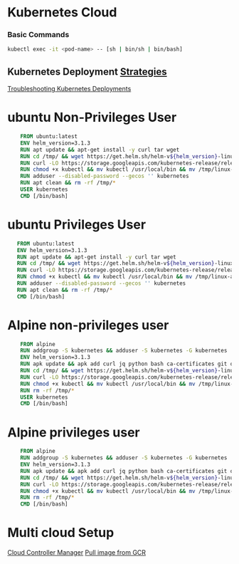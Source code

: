 # Kubernetes Cloud

### Basic Commands

```sh
kubectl exec -it <pod-name> -- [sh | bin/sh | bin/bash]

```

## Kubernetes Deployment [Strategies](https://auth0.com/blog/deployment-strategies-in-kubernetes/)

[Troubleshooting Kubernetes Deployments](https://learnk8s.io/troubleshooting-deployments)

# ubuntu Non-Privileges User
```Dockerfile
    FROM ubuntu:latest
    ENV helm_version=3.1.3
    RUN apt update && apt-get install -y curl tar wget
    RUN cd /tmp/ && wget https://get.helm.sh/helm-v${helm_version}-linux-amd64.tar.gz && tar -zxf helm-v${helm_version}-linux-amd64.tar.gz
    RUN curl -LO https://storage.googleapis.com/kubernetes-release/release/`curl -s https://storage.googleapis.com/kubernetes-release/release/stable.txt`/bin/linux/amd64/kubectl
    RUN chmod +x kubectl && mv kubectl /usr/local/bin && mv /tmp/linux-amd64/helm /usr/local/bin/
    RUN adduser --disabled-password --gecos '' kubernetes
    RUN apt clean && rm -rf /tmp/* 
    USER kubernetes
    CMD [/bin/bash]
 ```
 # ubuntu Privileges User
 ```Dockerfile
    FROM ubuntu:latest
    ENV helm_version=3.1.3
    RUN apt update && apt-get install -y curl tar wget
    RUN cd /tmp/ && wget https://get.helm.sh/helm-v${helm_version}-linux-amd64.tar.gz && tar -zxf helm-v${helm_version}-linux-amd64.tar.gz
    RUN curl -LO https://storage.googleapis.com/kubernetes-release/release/`curl -s https://storage.googleapis.com/kubernetes-release/release/stable.txt`/bin/linux/amd64/kubectl
    RUN chmod +x kubectl && mv kubectl /usr/local/bin && mv /tmp/linux-amd64/helm /usr/local/bin/
    RUN adduser --disabled-password --gecos '' kubernetes
    RUN apt clean && rm -rf /tmp/* 
    CMD [/bin/bash]
```    
# Alpine non-privileges user
```Dockerfile
    FROM alpine
    RUN addgroup -S kubernetes && adduser -S kubernetes -G kubernetes
    ENV helm_version=3.1.3
    RUN apk update && apk add curl jq python bash ca-certificates git openssl unzip wget tar
    RUN cd /tmp/ && wget https://get.helm.sh/helm-v${helm_version}-linux-amd64.tar.gz && tar -zxf helm-v${helm_version}-linux-amd64.tar.gz
    RUN curl -LO https://storage.googleapis.com/kubernetes-release/release/`curl -s https://storage.googleapis.com/kubernetes-release/release/stable.txt`/bin/linux/amd64/kubectl
    RUN chmod +x kubectl && mv kubectl /usr/local/bin && mv /tmp/linux-amd64/helm /usr/local/bin/
    RUN rm -rf /tmp/* 
    USER kubernetes
    CMD [/bin/bash]
```   
# Alpine privileges user

```Dockerfile
    FROM alpine
    RUN addgroup -S kubernetes && adduser -S kubernetes -G kubernetes
    ENV helm_version=3.1.3
    RUN apk update && apk add curl jq python bash ca-certificates git openssl unzip wget tar
    RUN cd /tmp/ && wget https://get.helm.sh/helm-v${helm_version}-linux-amd64.tar.gz && tar -zxf helm-v${helm_version}-linux-amd64.tar.gz
    RUN curl -LO https://storage.googleapis.com/kubernetes-release/release/`curl -s https://storage.googleapis.com/kubernetes-release/release/stable.txt`/bin/linux/amd64/kubectl
    RUN chmod +x kubectl && mv kubectl /usr/local/bin && mv /tmp/linux-amd64/helm /usr/local/bin/
    RUN rm -rf /tmp/* 
    CMD [/bin/bash]
```

# Multi cloud Setup
[Cloud Controller Manager](https://cloudyuga.guru/blog/cloud-controller-manager)
[Pull image from GCR](https://medium.com/hackernoon/today-i-learned-pull-docker-image-from-gcr-google-container-registry-in-any-non-gcp-kubernetes-5f8298f28969)
